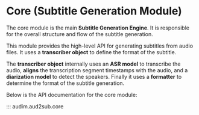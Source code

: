 # Core (Subtitle Generation Module)

The core module is the main **Subtitle Generation Engine**.
It is responsible for the overall structure and flow of the subtitle generation.

This module provides the high-level API for generating subtitles from audio files.
It uses a **transcriber object** to define the format of the subtitle.

The **transcriber object** internally uses an **ASR model** to transcribe the audio,
**aligns** the transcription segment timestamps with the audio,
and a **diarization model** to detect the speakers.
Finally it uses a **formatter** to determine the format of the subtitle generation.

Below is the API documentation for the core module:

::: audim.aud2sub.core
